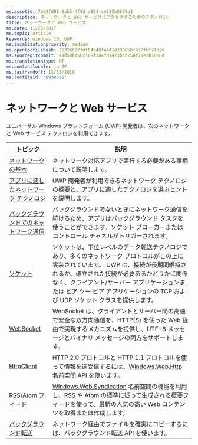 ```yaml
---
ms.assetid: 7bb9fd81-8ab5-4f8d-a854-ce285b0669a4
description: ネットワークと Web サービスにアクセスするためのテクノロジ。
title: ネットワークと Web サービス
ms.date: 11/26/2017
ms.topic: article
keywords: windows 10, UWP
ms.localizationpriority: medium
ms.openlocfilehash: 26324637fdf54b48fa441d28065bf437fbf74b26
ms.sourcegitcommit: 49d58bc66c1c9f2a4f81473bcb25af79e2b1088d
ms.translationtype: MT
ms.contentlocale: ja-JP
ms.lasthandoff: 12/11/2018
ms.locfileid: "8939526"
---
```

# <a name="networking-and-web-services"></a>ネットワークと Web サービス

ユニバーサル Windows プラットフォーム (UWP) 開発者は、次のネットワークと Web サービス テクノロジを利用できます。

| トピック | 説明 |
| - | - |
| [ネットワークの基本](networking-basics.md) | ネットワーク対応アプリで実行する必要がある事柄について説明します。 |
| [アプリに適したネットワーク テクノロジ](which-networking-technology.md) | UWP 開発者が利用できるネットワーク テクノロジの概要と、アプリに適したテクノロジを選ぶヒントを説明します。 |
| [バックグラウンドでのネットワーク通信](network-communications-in-the-background.md) | バックグラウンドでないときにネットワーク通信を続けるため、アプリはバックグラウンド タスクを使うことができます。ソケット ブローカーまたはコントロール チャネルがトリガーされます。 |
| [ソケット](sockets.md) | ソケットは、下位レベルのデータ転送テクノロジであり、多くのネットワーク プロトコルがこの上に実装されています。 UWP は、接続が長期間維持されるか、確立された接続が必要あるかどうかに関係なく、クライアント/サーバー アプリケーションまたは ピア ツー ピア アプリケーションの TCP および UDP ソケット クラスを提供します。 |
| [WebSocket](websockets.md) | WebSocket は、クライアントとサーバー間の高速で安全な双方向通信を、HTTP(S) を使った Web 経由で実現するメカニズムを提供し、UTF-8 メッセージとバイナリ メッセージの両方をサポートします。 |
| [HttpClient](httpclient.md) | HTTP 2.0 プロトコルと HTTP 1.1 プロトコルを使って情報を送受信するには、[Windows.Web.Http](https://msdn.microsoft.com/library/windows/apps/dn279692) 名前空間 API を使います。 |
| [RSS/Atom フィード](web-feeds.md) | [Windows.Web.Syndication](https://msdn.microsoft.com/library/windows/apps/br243632) 名前空間の機能を利用し、RSS や Atom の標準に従って生成される概要フィードを使って、最新の人気の高い Web コンテンツを取得または作成します。 |
| [バックグラウンド転送](background-transfers.md) | ネットワーク経由でファイルを確実にコピーするには、バックグラウンド転送 API を使います。 |
